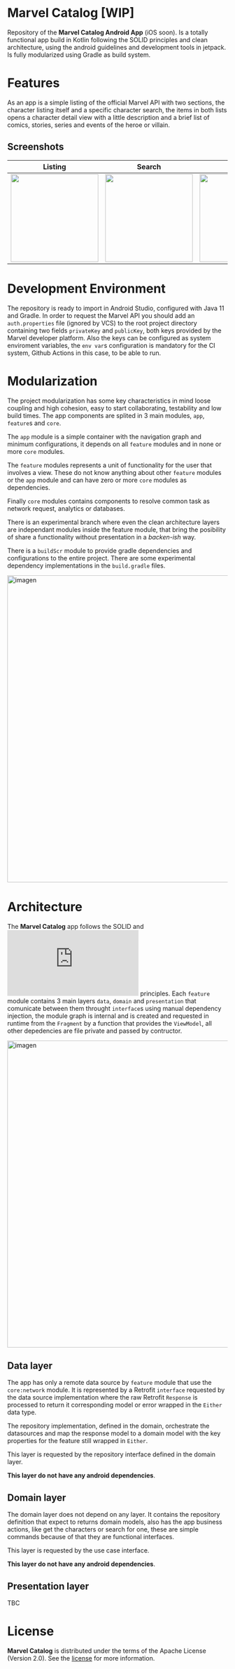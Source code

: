 # Marvel Catalog [WIP]

Repository of the **Marvel Catalog Android App** (iOS soon). Is a totally functional app build in Kotlin following the SOLID principles and clean architecture, using the android guidelines and development tools in jetpack. Is fully modularized using Gradle as build system.

# Features

As an app is a simple listing of the official Marvel API with two sections, the character listing itself and a specific character search, the items in both lists opens a character detail view with a little description and a brief list of comics, stories, series and events of the heroe or villain.

## Screenshots
Listing                    |  Search                   | Detail
:-------------------------:|:-------------------------:|-------------------------
<img src="https://user-images.githubusercontent.com/6061374/197913546-7246e221-baaa-42f2-a09c-4e4bdb4502d4.png" width="200"> | <img src="https://user-images.githubusercontent.com/6061374/197914294-e7b4de3b-4e4f-44b9-b19c-72b8e92ccb72.png" width="200"> | <img src="https://user-images.githubusercontent.com/6061374/197913589-5cba5341-4ec6-4552-bfe2-0d000f93da5a.png" width="200">

# Development Environment

The repository is ready to import in Android Studio, configured with Java 11 and Gradle. In order to request the Marvel API you should add an `auth.properties` file (ignored by VCS) to the root project directory containing two fields `privateKey` and `publicKey`, both keys provided by the Marvel developer platform. Also the keys can be configured as system enviroment variables, the `env var`s configuration is mandatory for the CI system, Github Actions in this case, to be able to run.

# Modularization

The project modularization has some key characteristics in mind loose coupling and high cohesion, easy to start collaborating, testability and low build times. The app components are splited in 3 main modules, `app`, `feature`s and `core`. 

The `app` module is a simple container with the navigation graph and minimum configurations, it depends on all `feature` modules and in none or more `core` modules.

The `feature` modules represents a unit of functionality for the user that involves a view. These do not know anything about other `feature` modules or the `app` module and can have zero or more `core` modules as dependencies.

Finally `core` modules contains components to resolve common task as network request, analytics or databases.

There is an experimental branch where even the clean architecture layers are independant modules inside the feature module, that bring the posibility of share a functionality without presentation in a _backen-ish_ way.

There is a `buildScr` module to provide gradle dependencies and configurations to the entire project. There are some experimental dependency implementations in the `build.gradle` files.

<img width="700" alt="imagen" src="https://user-images.githubusercontent.com/6061374/197924641-81f15e84-311b-42b5-9aea-1d75e2c34e45.png">

# Architecture

The **Marvel Catalog** app follows the SOLID and ![clean architecture](https://blog.cleancoder.com/uncle-bob/2012/08/13/the-clean-architecture.html) principles. Each `feature` module contains 3 main layers `data`, `domain` and `presentation` that comunicate between them throught `interface`s using manual dependency injection, the module graph is internal and is created and requested in runtime from the `Fragment` by a function that provides the `ViewModel`, all other depedencies are file private and passed by contructor.

<img width="700" alt="imagen" src="https://user-images.githubusercontent.com/6061374/197918031-0ab1ebdb-a8a6-4b1d-8d65-8e23a08cdbf1.png">

## Data layer

The app has only a remote data source by `feature` module that use the `core:network` module. It is represented by a Retrofit `interface` requested by the data source implementation where the raw Retrofit `Response` is processed to return it corresponding model or error wrapped in the `Either` data type.

The repository implementation, defined in the domain, orchestrate the datasources and map the response model to a domain model with the key properties for the feature still wrapped in `Either`.

This layer is requested by the repository interface defined in the domain layer.

**This layer do not have any android dependencies**. 

## Domain layer

The domain layer does not depend on any layer. It contains the repository definition that expect to returns domain models, also has the app business actions, like get the characters or search for one, these are simple commands because of that they are functional interfaces. 

This layer is requested by the use case interface.

**This layer do not have any android dependencies**. 

## Presentation layer
TBC

# License

**Marvel Catalog** is distributed under the terms of the Apache License (Version 2.0). See the
[license](LICENSE) for more information.
